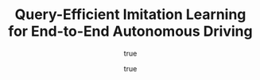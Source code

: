 ---
arxiv: '1605.06450'
author:
- family: Zhang
  given: Jiakai
  institute: NYU
- family: Cho
  given: Kyunghyun
  institute: NYU
layout: refuses
section: pre
title: Query-Efficient Imitation Learning for End-to-End Autonomous Driving
---